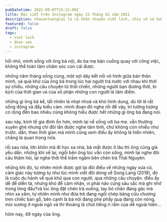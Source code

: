 ```yaml
---
pubDatetime: 2022-09-07T15:22:00Z
title: Bài viết trên Instagram ngày 15 tháng 02 năm 2021
description: nhavantuonglai là cá nhân chuyên viết lách, chia sẻ và hướng dẫn mọi người thuần thục hơn khi thực hành viết lách mỗi ngày qua những bài chia sẻ ngắn trên Instagram chính thức.
featured: false
draft: false
tags:
  - viet lach
  - doan van
  - instagram
---
```


hồi nhỏ, mình sống với ông bà nội, do ba mẹ bận cuồng quay với công việc, không thể toàn tâm chăm sóc con cái được.

những năm tháng sống cùng, một sợi dây kết nối vô hình giữa bản thân mình, và quá khứ của ông bà trong lúc hai người trà nước với nhau khi thời sự chiếu. những câu chuyện từ thời chiến, những người bạn đương thời, bi kịch của thời gian và của số phận những con người là tâm điểm.

những gì ông bà kể, tất nhiên là nhạt nhoà và khó hình dung, dù lời lẽ rất sống động và đầy biểu cảm. mình đoạn đó nghe rồi để vậy, trí tưởng tượng có rộng đến bao nhiêu cũng không hiểu được hết những gì ông bà đang nói.

sau này, kinh tế gia đình ổn hơn, mình lại về sống với ba mẹ. vẫn thường xuyên ghé nhưng chỉ đôi lần được nghe tâm tình, chứ không còn nhiều như trước. dần, theo thời gian mà mình cũng xem điều ấy không là hiển nhiên, chẳng là quan trọng nữa.

rồi sau nữa, lớn khôn mà đi học xa nhà, bà mất được ít lâu thì ông cũng già yếu dần. những khi về lại, ngồi bên ông lúc vẫn còn sống, mình lại nghe đôi câu thăm hỏi, lại nghe thời thế trầm ngâm bên chén trà Thái Nguyên.

những khi đó, tự nhiên mình được gợi lại đôi điều về những ngày xưa cũ, cảm giác này tương tự như lúc mình viết đôi dòng về Song Lang (2019), đó là cuộc du hành về quá khứ qua con người, qua những câu chuyện. điều ấy dễ để diễn tả, nhưng khó để cảm nhận, vì phải nào cũng sâu sắc mà ghi nhớ trong lòng đâu?và lúc ông đặt chén trà xuống, tay bó chân đang gác mà nhìn xa xăm, tự nhiên mình như đứa trẻ đang ngồi chép bảng cửu chương tren chiếc bàn gỗ, bên cạnh là bà nội đang phe phẩy quạ đang còn nóng, mùi sương ở ngoài ngõ và thi thoảng là chút tiếng rì rầm của dế ngoài hiên…

hôm nay, 49 ngày của ông.